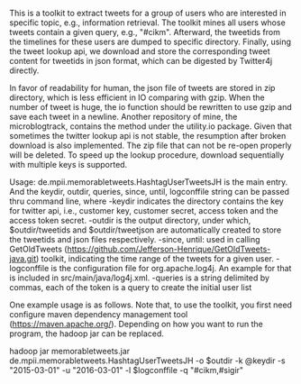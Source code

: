 This is a toolkit to extract tweets for a group of users who are interested in specific topic, e.g., information retrieval.
The toolkit mines all users whose tweets contain a given query, e.g., "#cikm". Afterward, the tweetids from the timelines for
these users are dumped to specific directory. Finally, using the tweet lookup api, we download and store the corresponding
tweet content for tweetids in json format, which can be digested by Twitter4j directly.

In favor of readability for human, the json file of tweets are stored in zip directory, which is less efficient in IO comparing
with gzip. When the number of tweet is huge, the io function should be rewritten to use gzip and save each tweet in a newline.
Another repository of mine, the microblogtrack, contains the method under the utility.io package. Given that sometimes the
twitter lookup api is not stable, the resumption after broken download is also implemented. The zip file that can not be re-open
properly will be deleted. To speed up the lookup procedure, download sequentially with multiple keys is supported.

Usage:
de.mpii.memorabletweets.HashtagUserTweetsJH is the main entry.
And the keydir, outdir, queries, since, until, logconffile string can be passed thru command line, where 
-keydir indicates the directory contains the key for twitter api, i.e., customer key, customer secret, access token and the access token secret.
-outdir is the output directory, under which, $outdir/tweetids and $outdir/tweetjson are automatically created to store the 
tweetids and json files respectively.
-since, until: used in calling GetOldTweets (https://github.com/Jefferson-Henrique/GetOldTweets-java.git) toolkit, indicating
the time range of the tweets for a given user.
-logconffile is the configuration file for org.apache.log4j. An example for that is included in src/main/java/log4j.xml.
-queries is a string delimited by commas, each of the token is a query to create the initial user list



One example usage is as follows. Note that, to use the toolkit, you first need configure maven dependency management tool (https://maven.apache.org/). 
Depending on how you want to run the program, the hadoop jar can be replaced.

hadoop jar memorabletweets.jar de.mpii.memorabletweets.HashtagUserTweetsJH -o $outdir -k @keydir -s "2015-03-01"
                -u "2016-03-01" -l $logconffile -q "#cikm,#sigir"
